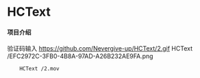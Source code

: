 #  HCText

#### 项目介绍
 验证码输入
 https://github.com/Nevergive-up/HCText/2.gif
        HCText /EFC2972C-3FB0-4B8A-97AD-A26B232AE9FA.png
      
        HCText /2.mov
      

